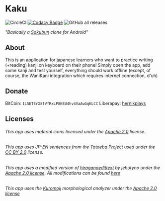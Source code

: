 # Kaku
![CircleCI](https://img.shields.io/circleci/build/github/hernikplays/kaku) [![Codacy Badge](https://app.codacy.com/project/badge/Grade/ae8059400de64338b008d9dc163a5335)](https://www.codacy.com/gh/hernikplays/kaku/dashboard?utm_source=github.com&amp;utm_medium=referral&amp;utm_content=hernikplays/kaku&amp;utm_campaign=Badge_Grade) ![GitHub all releases](https://img.shields.io/github/downloads/hernikplays/kaku/total?logo=github)

*"Basically a [Sakubun](https://sakubun.herokuapp.com) clone for Android"*

## About
This is an application for japanese learners who want to practice writing (+reading) kanji on keyboard on their phone! Simply open the app, add some kanji and test yourself, everything should work offline (except, of course, the WaniKani integration which requires internet connection, d'uh)

## Donate
BitCoin: `1L5ETErX8fVfRxLP8KEU4hv4VaAwGqKLCC`
Liberapay: [hernikplays](https://liberapay.com/hernikplays)

## Licenses

###### This app uses material icons licensed under the [Apache 2.0](https://www.apache.org/licenses/LICENSE-2.0.txt) license.
###### This app uses JP-EN sentences from the [Tatoeba Project](https://tatoeba.org) used under the [CC BY 2.0](https://creativecommons.org/licenses/by/2.0/) license.
###### This app uses a modified version of [hiraganaedittext](https://github.com/jehutyno/hiraganaedittext) by jehutyno under the [Apache 2.0 license](https://github.com/jehutyno/hiraganaedittext/blob/master/LICENSE). All modifications can be found [here](https://github.com/hernikplays/kaku/blob/main/MODIFIED)
###### This app uses the [Kuromoji](https://github.com/atilika/kuromoji) morphological analyzer under the [Apache 2.0 license](https://github.com/atilika/kuromoji/blob/master/LICENSE.md)
